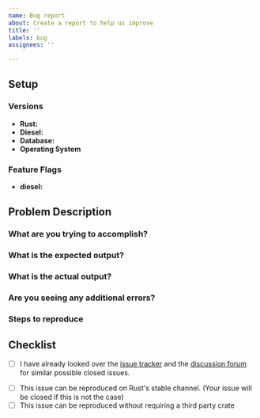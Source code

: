 ```yaml
---
name: Bug report
about: Create a report to help us improve
title: ''
labels: bug
assignees: ''

---
```


<!--
If you want to report a bug, we added some points below which help us track down the problem faster.
-->

## Setup

### Versions

- **Rust:**
- **Diesel:**
- **Database:**
- **Operating System**

### Feature Flags

- **diesel:**

## Problem Description


### What are you trying to accomplish?


### What is the expected output?


### What is the actual output?


### Are you seeing any additional errors?


### Steps to reproduce

<!--
Please include as much of your codebase as needed to reproduce the error.  If the relevant files are large, please consider linking to a public repository or a [Gist](https://gist.github.com/). This includes normally the following parts:

* The exact code where your hit the problem
* Relevant parts your schema, so any `table!` macro calls required for
* Any other type definitions involved in the code, which produces your problem
-->

## Checklist

- [ ] I have already looked over the [issue tracker](https://github.com/diesel-rs/diesel/issues) and the [discussion forum](https://github.com/diesel-rs/diesel/discussions) for similar possible closed issues.
<!--
If you are unsure if your issue is a duplicate of an existing issue please link the issue in question here
--> 
- [ ] This issue can be reproduced on Rust's stable channel. (Your issue will be
  closed if this is not the case)
- [ ] This issue can be reproduced without requiring a third party crate

<!--
Thank you for your submission!  You're helping make Diesel more robust 🎉

We'll try to respond as quickly as possible.
-->
